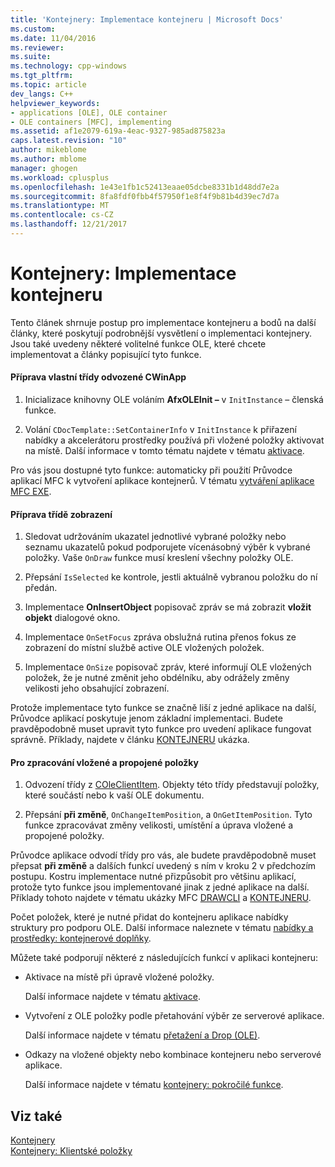 ```yaml
---
title: 'Kontejnery: Implementace kontejneru | Microsoft Docs'
ms.custom: 
ms.date: 11/04/2016
ms.reviewer: 
ms.suite: 
ms.technology: cpp-windows
ms.tgt_pltfrm: 
ms.topic: article
dev_langs: C++
helpviewer_keywords:
- applications [OLE], OLE container
- OLE containers [MFC], implementing
ms.assetid: af1e2079-619a-4eac-9327-985ad875823a
caps.latest.revision: "10"
author: mikeblome
ms.author: mblome
manager: ghogen
ms.workload: cplusplus
ms.openlocfilehash: 1e43e1fb1c52413eaae05dcbe8331b1d48dd7e2a
ms.sourcegitcommit: 8fa8fdf0fbb4f57950f1e8f4f9b81b4d39ec7d7a
ms.translationtype: MT
ms.contentlocale: cs-CZ
ms.lasthandoff: 12/21/2017
---
```

# <a name="containers-implementing-a-container"></a>Kontejnery: Implementace kontejneru
Tento článek shrnuje postup pro implementace kontejneru a bodů na další články, které poskytují podrobnější vysvětlení o implementaci kontejnery. Jsou také uvedeny některé volitelné funkce OLE, které chcete implementovat a články popisující tyto funkce.  
  
#### <a name="to-prepare-your-cwinapp-derived-class"></a>Příprava vlastní třídy odvozené CWinApp  
  
1.  Inicializace knihovny OLE voláním **AfxOLEInit –** v `InitInstance` – členská funkce.  
  
2.  Volání `CDocTemplate::SetContainerInfo` v `InitInstance` k přiřazení nabídky a akcelerátoru prostředky používá při vložené položky aktivovat na místě. Další informace v tomto tématu najdete v tématu [aktivace](../mfc/activation-cpp.md).  
  
 Pro vás jsou dostupné tyto funkce: automaticky při použití Průvodce aplikací MFC k vytvoření aplikace kontejnerů. V tématu [vytváření aplikace MFC EXE](../mfc/reference/mfc-application-wizard.md).  
  
#### <a name="to-prepare-your-view-class"></a>Příprava třídě zobrazení  
  
1.  Sledovat udržováním ukazatel jednotlivé vybrané položky nebo seznamu ukazatelů pokud podporujete vícenásobný výběr k vybrané položky. Vaše `OnDraw` funkce musí kreslení všechny položky OLE.  
  
2.  Přepsání `IsSelected` ke kontrole, jestli aktuálně vybranou položku do ní předán.  
  
3.  Implementace **OnInsertObject** popisovač zpráv se má zobrazit **vložit objekt** dialogové okno.  
  
4.  Implementace `OnSetFocus` zpráva obslužná rutina přenos fokus ze zobrazení do místní službě active OLE vložených položek.  
  
5.  Implementace `OnSize` popisovač zpráv, které informují OLE vložených položek, že je nutné změnit jeho obdélníku, aby odrážely změny velikosti jeho obsahující zobrazení.  
  
 Protože implementace tyto funkce se značně liší z jedné aplikace na další, Průvodce aplikací poskytuje jenom základní implementaci. Budete pravděpodobně muset upravit tyto funkce pro uvedení aplikace fungovat správně. Příklady, najdete v článku [KONTEJNERU](../visual-cpp-samples.md) ukázka.  
  
#### <a name="to-handle-embedded-and-linked-items"></a>Pro zpracování vložené a propojené položky  
  
1.  Odvození třídy z [COleClientItem](../mfc/reference/coleclientitem-class.md). Objekty této třídy představují položky, které součástí nebo k vaší OLE dokumentu.  
  
2.  Přepsání **při změně**, `OnChangeItemPosition`, a `OnGetItemPosition`. Tyto funkce zpracovávat změny velikosti, umístění a úprava vložené a propojené položky.  
  
 Průvodce aplikace odvodí třídy pro vás, ale budete pravděpodobně muset přepsat **při změně** a dalších funkcí uvedený s ním v kroku 2 v předchozím postupu. Kostru implementace nutné přizpůsobit pro většinu aplikací, protože tyto funkce jsou implementované jinak z jedné aplikace na další. Příklady tohoto najdete v tématu ukázky MFC [DRAWCLI](../visual-cpp-samples.md) a [KONTEJNERU](../visual-cpp-samples.md).  
  
 Počet položek, které je nutné přidat do kontejneru aplikace nabídky struktury pro podporu OLE. Další informace naleznete v tématu [nabídky a prostředky: kontejnerové doplňky](../mfc/menus-and-resources-container-additions.md).  
  
 Můžete také podporují některé z následujících funkcí v aplikaci kontejneru:  
  
-   Aktivace na místě při úpravě vložené položky.  
  
     Další informace najdete v tématu [aktivace](../mfc/activation-cpp.md).  
  
-   Vytvoření z OLE položky podle přetahování výběr ze serverové aplikace.  
  
     Další informace najdete v tématu [přetažení a Drop (OLE)](../mfc/drag-and-drop-ole.md).  
  
-   Odkazy na vložené objekty nebo kombinace kontejneru nebo serverové aplikace.  
  
     Další informace najdete v tématu [kontejnery: pokročilé funkce](../mfc/containers-advanced-features.md).  
  
## <a name="see-also"></a>Viz také  
 [Kontejnery](../mfc/containers.md)   
 [Kontejnery: Klientské položky](../mfc/containers-client-items.md)

